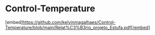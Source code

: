 # Control-Temperature
[embed]https://github.com/kelvinmagalhaes/Control-Temperature/blob/main/Relat%C3%B3rio_projeto_Estufa.pdf[/embed]
